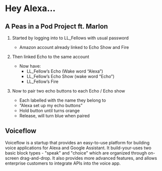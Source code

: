 # Hey Alexa...

## A Peas in a Pod Project ft. Marlon

1.  Started by logging into to LL_Fellows with usual password
	- Amazon account already linked to Echo Show and Fire
    
2. Then linked Echo to the same account
	-   Now have:
		- LL_Fellow’s Echo (Wake word “Alexa”)
		- LL_Fellow’s Echo Show (wake word “Echo”)
		- LL_Fellow’s Fire

3. Now to pair two echo buttons to each Echo / Echo show
	- Each labelled with the name they belong to
	- “Alexa set up my echo buttons”
	- Hold button until turns orange
	- Release, will turn blue when paired


## Voiceflow

Voiceflow is a startup that provides an easy-to-use platform for building voice applications for Alexa and Google Assistant. It build-your-uses two basic block types - "speak" and "choice" which are organized through on-screen drag-and-drop. It also provides more advanced features, and allows enterprise customers to integrate APIs into the voice app. 




<!--stackedit_data:
eyJoaXN0b3J5IjpbLTYzNTU1Mzc2NCwzNTc5OTQzMDQsLTQ3OT
g2MTE3MCwtMTEzMjk0NDA5OCwxMTMwMDAyNTQ5LDE1MjMzMDYz
ODQsLTE0MDAwNjMyODcsLTUzMjQ1OTA3MSwtODA1ODE5MTYyXX
0=
-->